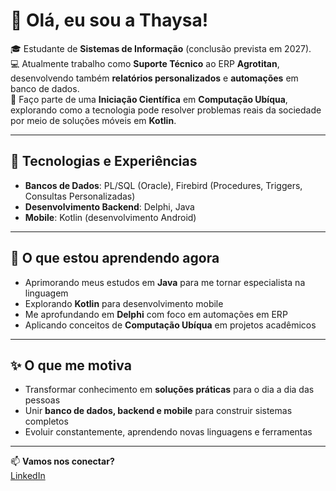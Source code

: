 # 👋 Olá, eu sou a Thaysa!  

🎓 Estudante de **Sistemas de Informação** (conclusão prevista em 2027).  
💻 Atualmente trabalho como **Suporte Técnico** ao ERP **Agrotitan**, desenvolvendo também **relatórios personalizados** e **automações** em banco de dados.  
🔬 Faço parte de uma **Iniciação Científica** em **Computação Ubíqua**, explorando como a tecnologia pode resolver problemas reais da sociedade por meio de soluções móveis em **Kotlin**.  

---

## 🚀 Tecnologias e Experiências
- **Bancos de Dados**: PL/SQL (Oracle), Firebird (Procedures, Triggers, Consultas Personalizadas)  
- **Desenvolvimento Backend**: Delphi, Java    
- **Mobile**: Kotlin (desenvolvimento Android)   

---

## 🌱 O que estou aprendendo agora
- Aprimorando meus estudos em **Java** para me tornar especialista na linguagem  
- Explorando **Kotlin** para desenvolvimento mobile  
- Me aprofundando em **Delphi** com foco em automações em ERP  
- Aplicando conceitos de **Computação Ubíqua** em projetos acadêmicos  

---

## ✨ O que me motiva
- Transformar conhecimento em **soluções práticas** para o dia a dia das pessoas  
- Unir **banco de dados, backend e mobile** para construir sistemas completos  
- Evoluir constantemente, aprendendo novas linguagens e ferramentas  

---

📫 **Vamos nos conectar?**  
[LinkedIn](https://www.linkedin.com/in/thaysa-estandislau-414814275/)
